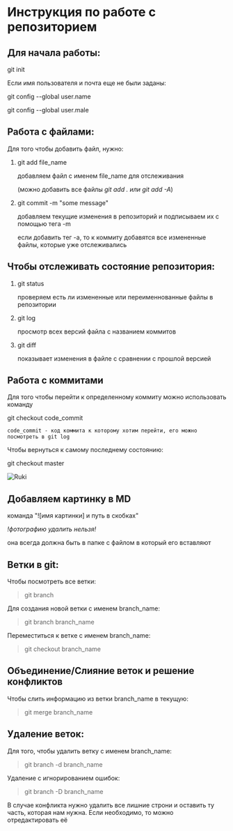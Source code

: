 # Инструкция по работе с репозиторием

## Для начала работы:
git init

Если имя пользователя и почта еще не были заданы:

git config --global user.name 

git config --global user.male 

## Работа с файлами:
Для того чтобы добавить файл, нужно: 
1. git add file_name
    
    добавляем файл с именем file_name для отслеживания 

    (можно добавить все файлы *git add . или git add -A*)
2. git commit -m "some message"

    добавляем текущие изменения в репозиторий и подписываем их с помощью тега -m 

    если добавить тег -a, то к коммиту добавятся все измененные файлы, которые уже отслеживались 

## Чтобы отслеживать состояние репозитория:

1. git status

    проверяем есть ли измененные или переименнованные файлы в репозитории
2. git log 

    просмотр всех версий файла с названием коммитов
3. git diff 

    показывает изменения в файле с сравнении с прошлой версией

## Работа с коммитами 
Для того чтобы перейти к определенному коммиту можно использовать команду 

git checkout code_commit 
    
    code_commit - код коммита к которому хотим перейти, его можно посмотреть в git log 

Чтобы вернуться к самому последнему состоянию:

git checkout master

![Ruki](ruki.png)

## Добавляем картинку в MD

команда "![имя картинки] и путь в скобках"

*!фотографию удалить нельзя!*

она всегда должна быть в папке с файлом в который его вставляют

## Ветки в git:

Чтобы посмотреть все ветки:
>git branch

Для создания новой ветки с именем branch_name:
>git branch branch_name

Переместиться к ветке с именем branch_name:
>git checkout branch_name 


## Объединение/Слияние веток и решение конфликтов

Чтобы слить информацию из ветки branch_name в текущую:
>git merge branch_name
 

## Удаление веток:

Для того, чтобы удалить ветку с именем branch_name:
> git branch -d branch_name

Удаление с игнорированием ошибок:
>git branch -D branch_name

В случае конфликта нужно удалить все лишние строни и оставить ту часть, которая нам нужна. Если необходимо, то можно отредактировать её

